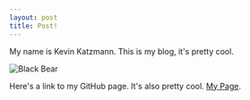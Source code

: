 ```yaml
---
layout: post
title: Post!
---
```


My name is Kevin Katzmann. This is my blog, it's pretty cool.

![Black Bear](http://westernwildlife.org/wp-content/uploads/2009/08/photo-5-BBonLog_StevenKazlowski.jpg)

Here's a link to my GitHub page. It's also pretty cool. [My Page](https://github.com/kekatzmann).
